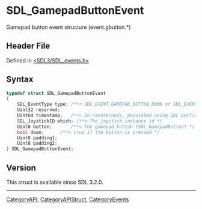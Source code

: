 # SDL_GamepadButtonEvent

Gamepad button event structure (event.gbutton.*)

## Header File

Defined in [<SDL3/SDL_events.h>](https://github.com/libsdl-org/SDL/blob/main/include/SDL3/SDL_events.h)

## Syntax

```c
typedef struct SDL_GamepadButtonEvent
{
    SDL_EventType type; /**< SDL_EVENT_GAMEPAD_BUTTON_DOWN or SDL_EVENT_GAMEPAD_BUTTON_UP */
    Uint32 reserved;
    Uint64 timestamp;   /**< In nanoseconds, populated using SDL_GetTicksNS() */
    SDL_JoystickID which; /**< The joystick instance id */
    Uint8 button;       /**< The gamepad button (SDL_GamepadButton) */
    bool down;      /**< true if the button is pressed */
    Uint8 padding1;
    Uint8 padding2;
} SDL_GamepadButtonEvent;
```

## Version

This struct is available since SDL 3.2.0.





----
[CategoryAPI](CategoryAPI), [CategoryAPIStruct](CategoryAPIStruct), [CategoryEvents](CategoryEvents)

